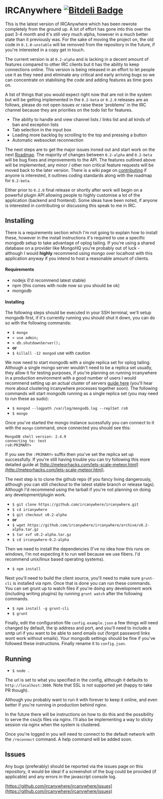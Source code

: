 IRCAnywhere [![Bitdeli Badge](https://d2weczhvl823v0.cloudfront.net/ircanywhere/ircanywhere/trend.png)](https://bitdeli.com/free "Bitdeli Badge")
===

This is the latest version of IRCAnywhere which has been rewrote completely from the ground up. A lot of effort has gone into this over the past 3-4 month and it's still very much alpha, however in a much better state than it previously was. For the sake of moving the project on, the old code in `0.1.0-unstable` will be removed from the repository in the future, if you're interested in a copy get in touch.

The current version is at `0.2-alpha` and is lacking in a decent amount of features compared to other IRC clients but it has the ability to keep connections online. This version is being released in an effort to let people use it as they need and eliminate any critical and early arriving bugs so we can concentrate on stabilising the code and adding features as time goes on.

A list of things that you would expect right now that are not in the system but will be getting implemented in the `0.2-beta` or `0.2.0` releases are as follows, please do not open issues or raise these 'problems' in the IRC channel because they are priorities on the todo list for features.

  * The ability to handle and view channel lists / links list and all kinds of ban and exception lists
  * Tab selection in the input box
  * Loading more backlog by scrolling to the top and pressing a button
  * Automatic websocket reconnection

The next steps are to get the major issues ironed out and start work on the next [Roadmap](https://github.com/ircanywhere/ircanywhere/wiki/0.2.0-beta-Roadmap). The majority of changes between `0.2-alpha` and `0.2-beta` will be bug fixes and improvements to the API. The features outlined above will be implemented, any minor / other non critical feature requests will be moved back to the later version. There is a wiki page on [contributing](https://github.com/ircanywhere/ircanywhere/wiki/Contributing) if anyone is interested, it outlines coding standards along with the roadmap for `0.2-beta`.

Either prior to `0.2.0` final release or shortly after work will begin on a powerful plugin API allowing people to highly customise a lot of the application (backend and frontend). Some ideas have been noted, if anyone is interested in contributing or discussing this speak to me in IRC.

## Installing

There is a requirements section which I'm not going to explain how to install these, however in the install instructions it's required to use a specific mongodb setup to take advantage of oplog tailing. If you're using a shared database on a provider like MongoHQ you're probably out of luck - although I would **highly** recommend using mongo over localhost with this application anyway if you intend to host a reasonable amount of clients.

#### Requirements

  * nodejs (I'd recommend latest stable)
  * npm (this comes with node now so you should be ok)
  * mongodb

#### Installing

The following steps should be executed in your SSH terminal, we'll setup mongodb first, if it's currently running you should shut it down, you can do so with the following commands:

  * `$ mongo`
  * `> use admin;`
  * `> db.shutdownServer();`
  * **or**
  * `$ killall -12 mongod` use with caution

We now need to start mongodb with a single replica set for oplog tailing. Although a single mongo server wouldn't need to be a replica set usually, they allow it for testing purposes, if you're planning on running ircanywhere in a production environment with a good number of users I would recommend setting up an actual cluster of servers [guide here](https://docs.google.com/document/d/1rJ1Hi6Q9oQXPRrROJkL9xO-CQR7Unk1mPN4SHtSiY08/edit#heading=h.wivau77ttb0a) (you'll hear more about clustering ircanywhere processes together soon). The following commands will start mongodb running as a single replica set (you may need to run these as sudo):

  * `$ mongod --logpath /var/log/mongodb.log --replSet rs0`
  * `$ mongo`

Once you've started the mongo instance sucessfully you can connect to it with the `mongo` command, once connected you should see this:

```
MongoDB shell version: 2.4.9
connecting to: test
rs0:PRIMARY>
```

If you see the `:PRIMARY>` suffix then you've set the replica set up successfully. If you're still having trouble you can try following this more detailed guide at [http://meteorhacks.com/lets-scale-meteor.html](http://meteorhacks.com/lets-scale-meteor.html).

The next step is to clone the github repo (if you fancy living dangerously, although you can still checkout to the latest stable branch or release tags). Although I'd recommend using the tarball if you're not planning on doing any development/plugin work.

  * `$ git clone https://github.com/ircanywhere/ircanywhere.git`
  * `$ cd ircanywhere`
  * `$ git checkout v0.2-alpha`
  * **or**
  * `$ wget https://github.com/ircanywhere/ircanywhere/archive/v0.2-alpha.tar.gz`
  * `$ tar xvf v0.2-alpha.tar.gz`
  * `$ cd ircanywhere-0.2-alpha`

Then we need to install the dependencies (I've no idea how this runs on windows, I'm not expecting it to run well because we use fibers. I'd recommend unix/linux based operating systems).

  * `$ npm install`

Next you'll need to build the client source, you'll need to make sure `grunt-cli` is installed via npm. Once that is done you can run these commands. You can set grunt up to watch files if you're doing any development work (including writing plugins) by running `grunt watch` after the following commands.

  * `$ npm install -g grunt-cli`
  * `$ grunt`

Finally, edit the configuration file `config.example.json` a few things will need changed by default, the ip address and port, and you'll need to include a smtp url if you want to be able to send emails out (forgot password links wont work without emails). Your mongodb settings should be fine if you've followed these instructions. Finally rename it to `config.json`.

## Running

  * `$ node .`

The url is set to what you specified in the config, although it defaults to `http://localhost:3000`. Note that SSL is not supported yet (happy to take PR though).

Although you probably want to run it with forever to keep it online, and even better if you're running in production behind nginx.

In the future there will be instructions on how to do this and the possibility to serve the css/js files via nginx. I'll also be implementing a way to sticky session via nginx when the system is clustered.

Once you're logged in you will need to connect to the default network with the `/reconnect` command. A help command will be added soon.

## Issues

Any bugs (preferably) should be reported via the issues page on this repository, it would be ideal if a screenshot of the bug could be provided (if applicable) and any errors in the javascript console log.

[https://github.com/ircanywhere/ircanywhere/issues](https://github.com/ircanywhere/ircanywhere/issues)